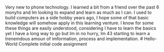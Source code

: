 Very new to phone technology. I learned a bit from a friend over the past 6 monyhs and Im looking to expand and learn as much as I can. I used to build computers as a side hobby years ago, I hope some of that basic knowledge will somehow apply in this learning venture. I know for some these things are easily understood, considering I have to learn the basics yet I have a long way to go but Im in no hurry, Im 43 starting to learn a trenemdous amoun of imformation, process and implementation. # Hello-World
Complete initial code assignment
